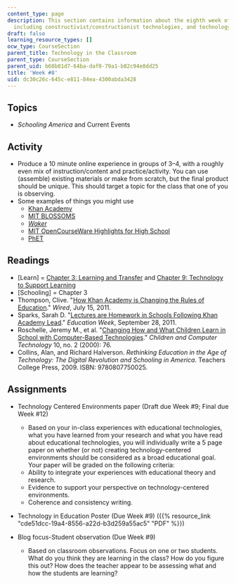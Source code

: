 ```yaml
---
content_type: page
description: This section contains information about the eighth week of the course,
  including constructivist/constructionist technologies, and technology and learning.
draft: false
learning_resource_types: []
ocw_type: CourseSection
parent_title: Technology in the Classroom
parent_type: CourseSection
parent_uid: b60b81d7-64ba-daf0-79a1-b82c94e8dd25
title: 'Week #8'
uid: dc30c26c-645c-e811-84ea-4300abda3428
---
```

## Topics

- *Schooling America* and Current Events

## Activity

- Produce a 10 minute online experience in groups of 3–4, with a roughly even mix of instruction/content and practice/activity. You can use (assemble) existing materials or make from scratch, but the final product should be unique. This should target a topic for the class that one of you is observing.
- Some examples of things you might use
    - [Khan Academy](http://www.khanacademy.org/)
    - [MIT BLOSSOMS](http://blossoms.mit.edu/)
    - [*Waker*](http://gambit.mit.edu/loadgame/summer2009/waker/waker_playgame.php)
    - [MIT OpenCourseWare Highlights for High School](/high-school/)
    - [PhET](http://phet.colorado.edu/)

## Readings

- \[Learn\] = [Chapter 3: Learning and Transfer](http://www.nap.edu/openbook.php?record_id=9853&page=51) and [Chapter 9: Technology to Support Learning](http://www.nap.edu/openbook.php?record_id=9853&page=206)
- \[Schooling\] = Chapter 3
- Thompson, Clive. "[How Khan Academy is Changing the Rules of Education](https://www.wired.com/2011/07/ff-khan/)." *Wired*, July 15, 2011.
- Sparks, Sarah D. "[Lectures are Homework in Schools Following Khan Academy Lead](http://www.edweek.org/ew/articles/2011/09/28/05khan_ep.h31.html)." *Education Week*, September 28, 2011.
- Roschelle, Jeremy M., et al. "[Changing How and What Children Learn in School with Computer-Based Technologies](http://www.schoolsmovingup.net/cs/smu/view/rs/1398)." *Children and Computer Technology* 10, no. 2 (2000): 76.
- Collins, Alan, and Richard Halverson. *Rethinking Education in the Age of Technology: The Digital Revolution and Schooling in America*. Teachers College Press, 2009. ISBN: 9780807750025.

## Assignments

- Technology Centered Environments paper (Draft due Week #9; Final due Week #12)   
      
    - Based on your in-class experiences with educational technologies, what you have learned from your research and what you have read about educational technologies, you will individually write a 5 page paper on whether (or not) creating technology-centered environments should be considered as a broad educational goal. Your paper will be graded on the following criteria:
    - Ability to integrate your experiences with educational theory and research.
    - Evidence to support your perspective on technology-centered environments.
    - Coherence and consistency writing.
- Technology in Education Poster (Due Week #9) ({{% resource_link "cde51dcc-19a4-8556-a22d-b3d259a55ac5" "PDF" %}})
- Blog focus-Student observation (Due Week #9)   
      
    - Based on classroom observations. Focus on one or two students. What do you think they are learning in the class? How do you figure this out? How does the teacher appear to be assessing what and how the students are learning?
